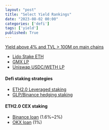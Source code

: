 ```yaml
---
layout: "post"
title: "Select Yield Rankings"
date: "2023-08-02 00:00"
categories: ['defi']
tags: ['yield']
published: True
---
```


[Yield above 4% and TVL > 100M on main chains](https://defillama.com/yields?minTvl=100000000&maxTvl=&minApy=4&maxApy=&chain=Ethereum&chain=Arbitrum&chain=BSC)

<!--more-->

* [Lido Stake ETH](https://stake.lido.fi/)
* [GMX LP](https://app.gmx.io/#/earn)
* [Uniswap USDC/WETH LP](https://app.uniswap.org/#/add/0xa0b86991c6218b36c1d19d4a2e9eb0ce3606eb48/0xc02aaa39b223fe8d0a0e5c4f27ead9083c756cc2/500?chain=mainnet)

#### Defi staking strategies

* [ETH2.0 Leveraged staking](https://app.defisaver.com/recipes/leveraged-staking)
* [GLP/Binance hedging staking](https://app.solv.finance/earn/open-fund/detail/2)

#### ETH2.0 CEX staking

* [Binance loan](https://www.binance.com/loan) (1.6%~2%)
* [OKX loan](https://www.okx.com/loan) (1%)

